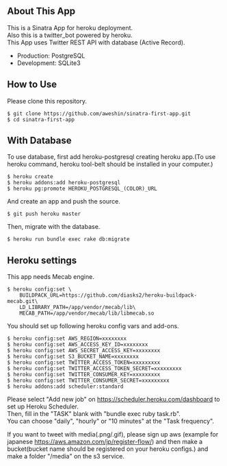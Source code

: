 ## About This App

This is a Sinatra App for heroku deployment.  
Also this is a twitter_bot powered by heroku.  
This App uses Twitter REST API with database (Active Record).  
  - Production: PostgreSQL
  - Development: SQLite3  

## How to Use  
Please clone this repository.  

    $ git clone https://github.com/aweshin/sinatra-first-app.git  
    $ cd sinatra-first-app

## With Database  

To use database, first add heroku-postgresql creating heroku app.(To use heroku command, heroku tool-belt should be installed in your computer.)

    $ heroku create
    $ heroku addons:add heroku-postgresql
    $ heroku pg:promote HEROKU_POSTGRESQL_(COLOR)_URL
    
And create an app and push the source.

    $ git push heroku master

Then, migrate with the database.

    $ heroku run bundle exec rake db:migrate
    
## Heroku settings

This app needs Mecab engine.

    $ heroku config:set \
        BUILDPACK_URL=https://github.com/diasks2/heroku-buildpack-mecab.git\
        LD_LIBRARY_PATH=/app/vendor/mecab/lib\
        MECAB_PATH=/app/vendor/mecab/lib/libmecab.so

You should set up following heroku config vars and add-ons.

    $ heroku config:set AWS_REGION=xxxxxxxx
    $ heroku config:set AWS_ACCESS_KEY_ID=xxxxxxxx
    $ heroku config:set AWS_SECRET_ACCESS_KEY=xxxxxxxx
    $ heroku config:set S3_BUCKET_NAME=xxxxxxxx
    $ heroku config:set TWITTER_ACCESS_TOKEN=xxxxxxxxx
    $ heroku config:set TWITTER_ACCESS_TOKEN_SECRET=xxxxxxxxx
    $ heroku config:set TWITTER_CONSUMER_KEY=xxxxxxxxx
    $ heroku config:set TWITTER_CONSUMER_SECRET=xxxxxxxxx
    $ heroku addons:add scheduler:standard

Please select "Add new job" on https://scheduler.heroku.com/dashboard to set up Heroku Scheduler.  
Then, fill in the "TASK" blank with "bundle exec ruby task.rb".  
You can choose "daily", "hourly" or "10 minutes" at the "Task frequency".

If you want to tweet with media(.png/.gif), please sign up aws (example for japanese https://aws.amazon.com/jp/register-flow/) and then make a bucket(bucket name should be registered on your heroku configs.) and make a folder "/media" on the s3 service.